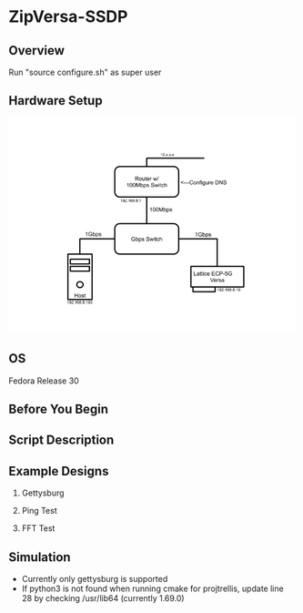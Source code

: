 # ZipVersa-SSDP

## Overview



Run "source configure.sh" as super user
 
## Hardware Setup 


![alt text](https://github.com/asanaullah/ZipVersa-SSDP/blob/master/hardware_overview.png)

## OS
Fedora Release 30


## Before You Begin



## Script Description




## Example Designs

1. Gettysburg


2. Ping Test


3. FFT Test


## Simulation

 

 - Currently only gettysburg is supported
 - If python3 is not found when running cmake for projtrellis, update line 28 by checking /usr/lib64 (currently 1.69.0)
